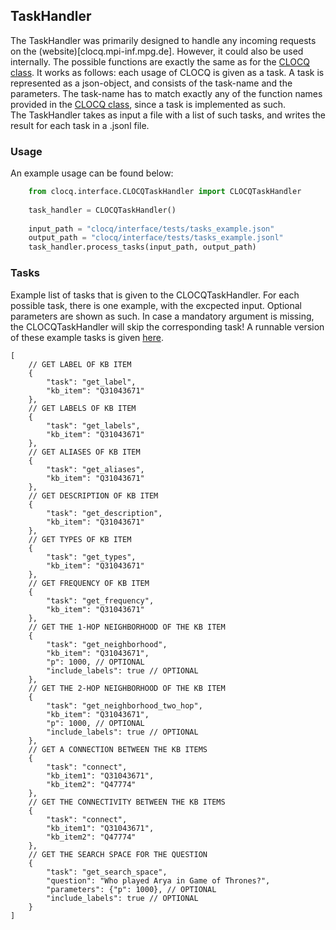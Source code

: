## TaskHandler
The TaskHandler was primarily designed to handle any incoming requests on the (website)[clocq.mpi-inf.mpg.de].
However, it could also be used internally. The possible functions are exactly the same as for the [CLOCQ class](../CLOCQ.py).
It works as follows:
each usage of CLOCQ is given as a task. A task is represented as a json-object, and consists of the task-name and the parameters.
The task-name has to match exactly any of the function names provided in the [CLOCQ class](../CLOCQ.py), since a task is implemented as such.    
The TaskHandler takes as input a file with a list of such tasks, and writes the result for each task in a .jsonl file.


### Usage
An example usage can be found below:
```python
	from clocq.interface.CLOCQTaskHandler import CLOCQTaskHandler
	
	task_handler = CLOCQTaskHandler()
	
	input_path = "clocq/interface/tests/tasks_example.json"
	output_path = "clocq/interface/tests/tasks_example.jsonl"
	task_handler.process_tasks(input_path, output_path)
```


### Tasks
Example list of tasks that is given to the CLOCQTaskHandler. For each possible task, there is one example, with the excpected input. Optional parameters are shown as such. In case a mandatory argument is missing, the CLOCQTaskHandler will skip the corresponding task!
A runnable version of these example tasks is given [here](tests/tasks_example.json).

	[	
		// GET LABEL OF KB ITEM
		{
			"task": "get_label",
			"kb_item": "Q31043671"
		},
		// GET LABELS OF KB ITEM
		{
			"task": "get_labels",
			"kb_item": "Q31043671"
		},
		// GET ALIASES OF KB ITEM
		{
			"task": "get_aliases",
			"kb_item": "Q31043671"
		},
		// GET DESCRIPTION OF KB ITEM
		{
			"task": "get_description",
			"kb_item": "Q31043671"
		},
		// GET TYPES OF KB ITEM
		{
			"task": "get_types",
			"kb_item": "Q31043671"
		},
		// GET FREQUENCY OF KB ITEM
		{
			"task": "get_frequency",
			"kb_item": "Q31043671"
		},
		// GET THE 1-HOP NEIGHBORHOOD OF THE KB ITEM
		{
			"task": "get_neighborhood",
			"kb_item": "Q31043671",
			"p": 1000, // OPTIONAL
			"include_labels": true // OPTIONAL
		},
		// GET THE 2-HOP NEIGHBORHOOD OF THE KB ITEM
		{
			"task": "get_neighborhood_two_hop",
			"kb_item": "Q31043671",
			"p": 1000, // OPTIONAL
			"include_labels": true // OPTIONAL
		},
		// GET A CONNECTION BETWEEN THE KB ITEMS
		{
			"task": "connect",
			"kb_item1": "Q31043671",
			"kb_item2": "Q47774"
		},
		// GET THE CONNECTIVITY BETWEEN THE KB ITEMS
		{
			"task": "connect",
			"kb_item1": "Q31043671",
			"kb_item2": "Q47774"
		},
		// GET THE SEARCH SPACE FOR THE QUESTION
		{
			"task": "get_search_space",
			"question": "Who played Arya in Game of Thrones?",
			"parameters": {"p": 1000}, // OPTIONAL
			"include_labels": true // OPTIONAL
		}
	]